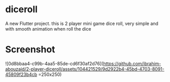 # diceroll

A new Flutter project.
this is 2 player mini game dice roll, very simple and with smooth animation when roll the dice

# Screenshot
![0d8bbaa4-c99b-4aa5-85de-cd6f30af2d76](https://github.com/ibrahim-abouzaid/2-player-diceroll/assets/104421529/9d2922b4-45bd-4703-8091-45809f23b4cb =250x250)
